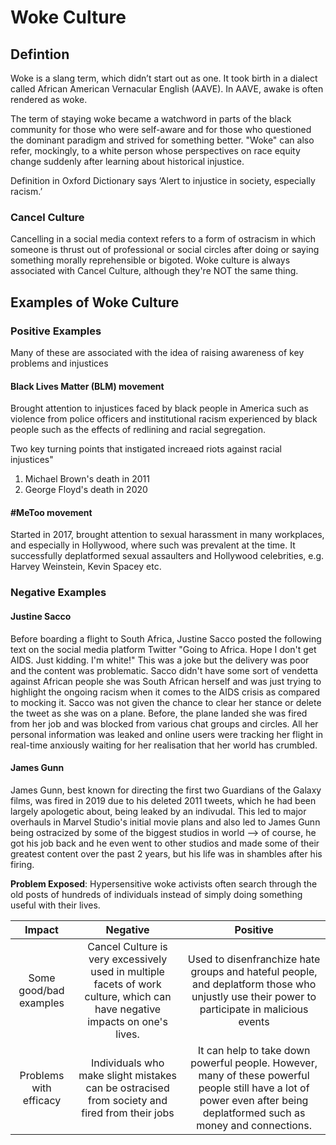 # Woke Culture

## Defintion

Woke is a slang term, which didn’t start out as one. It took birth in a dialect called African American Vernacular English (AAVE). In AAVE, awake is often rendered as woke.

The term of staying woke became a watchword in parts of the black community for those who were self-aware and for those who questioned the dominant paradigm and strived for something better. "Woke" can also refer, mockingly, to a white person whose perspectives on race equity change suddenly after learning about historical injustice.

Definition in Oxford Dictionary says ‘Alert to injustice in society, especially racism.’

### Cancel Culture
Cancelling in a social media context refers to a form of ostracism in which someone is thrust out of professional or social circles after doing or saying something morally reprehensible or bigoted. Woke culture is always associated with Cancel Culture, although they're NOT the same thing.


## Examples of Woke Culture

### Positive Examples
Many of these are associated with the idea of raising awareness of key problems and injustices

#### **Black Lives Matter** (BLM) movement
Brought attention to injustices faced by black people in America such as violence from police officers and institutional racism experienced by black people such as the effects of redlining and racial segregation.

Two key turning points that instigated increaed riots against racial injustices"
1. Michael Brown's death in 2011
2. George Floyd's death in 2020

#### **#MeToo** movement
Started in 2017, brought attention to sexual harassment in many workplaces, and especially in Hollywood, where such was prevalent at the time. It successfully deplatformed sexual assaulters and Hollywood celebrities, e.g. Harvey Weinstein, Kevin Spacey etc.


### Negative Examples
#### Justine Sacco
Before boarding a flight to South Africa, Justine Sacco posted the following text on the social media platform Twitter "Going to Africa. Hope I don't get AIDS. Just kidding. I'm white!" This was a joke but the delivery was poor and the content was problematic. Sacco didn't have some sort of vendetta against African people she was South African herself and was just trying to highlight the ongoing racism when it comes to the AIDS crisis as compared to mocking it. Sacco was not given the chance to clear her stance or delete the tweet as she was on a plane. Before, the plane landed she was fired from her job and was blocked from various chat groups and circles. All her personal information was leaked and online users were tracking her flight in real-time anxiously waiting for her realisation that her world has crumbled.

#### James Gunn
James Gunn, best known for directing the first two Guardians of the Galaxy films, was fired in 2019 due to his deleted 2011 tweets, which he had been largely apologetic about, being leaked by an indivudal. This led to major overhauls in Marvel Studio's initial movie plans and also led to James Gunn being ostracized by some of the biggest studios in world --> of course, he got his job back and he even went to other studios and made some of their greatest content over the past 2 years, but his life was in shambles after his firing.

**Problem Exposed**: Hypersensitive woke activists often search through the old posts of hundreds of individuals instead of simply doing something useful with their lives.



|Impact|                 Negative                   |   Positive             |
|:----:|:------------------------------------------:|:----------------------:|
|Some good/bad examples|  Cancel Culture is very excessively used in multiple facets of work culture, which can have negative impacts on one's lives. | Used to disenfranchize hate groups and hateful people, and deplatform those who unjustly use their power to participate in malicious events |
|Problems with efficacy|  Individuals who make slight mistakes can be ostracised from society and fired from their jobs   |  It can help to take down powerful people. However, many of these powerful people still have a lot of power even after being deplatformed such as money and connections.  |


